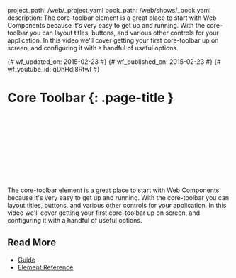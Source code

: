 project_path: /web/_project.yaml book_path: /web/shows/_book.yaml description: The core-toolbar element is a great place to start with Web Components because it's very easy to get up and running. With the core-toolbar you can layout titles, buttons, and various other controls for your application. In this video we'll cover getting your first core-toolbar up on screen, and configuring it with a handful of useful options.

{# wf_updated_on: 2015-02-23 #} {# wf_published_on: 2015-02-23 #} {# wf_youtube_id: qDhHdi8RtwI #}

# Core Toolbar {: .page-title }

<div class="video-wrapper">
  <iframe class="devsite-embedded-youtube-video" data-video-id="qDhHdi8RtwI"
          data-autohide="1" data-showinfo="0" frameborder="0" allowfullscreen>
  </iframe>
</div>

The core-toolbar element is a great place to start with Web Components because it's very easy to get up and running. With the core-toolbar you can layout titles, buttons, and various other controls for your application. In this video we'll cover getting your first core-toolbar up on screen, and configuring it with a handful of useful options.

## Read More

- [Guide](https://www.polymer-project.org/0.5/docs/elements/layout-elements.html)
- [Element Reference](https://www.polymer-project.org/0.5/docs/elements/#core-toolbar)